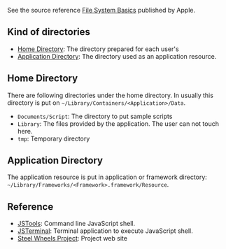 See the source reference
[File System Basics](https://developer.apple.com/library/archive/documentation/FileManagement/Conceptual/FileSystemProgrammingGuide/FileSystemOverview/FileSystemOverview.html) published by Apple.

## Kind of directories
* [Home Directory](#User): The directory prepared for each user's
* [Application Directory](#Application):  The directory used as an application resource.

## Home Directory
There are following directories under the home directory. In usually this directory is put on `~/Library/Containers/<Application>/Data`.
* `Documents/Script`: The directory to put sample scripts
* `Library`: The files provided by the application. The user can not touch here.
* `tmp`: Temporary directory

## Application Directory
The application resource is put in application or framework directory:
`~/Library/Frameworks/<Framework>.framework/Resource`.

## Reference
* [JSTools](https://github.com/steelwheels/JSTools/blob/master/README.md): Command line JavaScript shell.
* [JSTerminal](https://github.com/steelwheels/JSTerminal/blob/master/README.md): Terminal application to execute JavaScript shell.
* [Steel Wheels Project](https://steelwheels.github.io): Project web site
